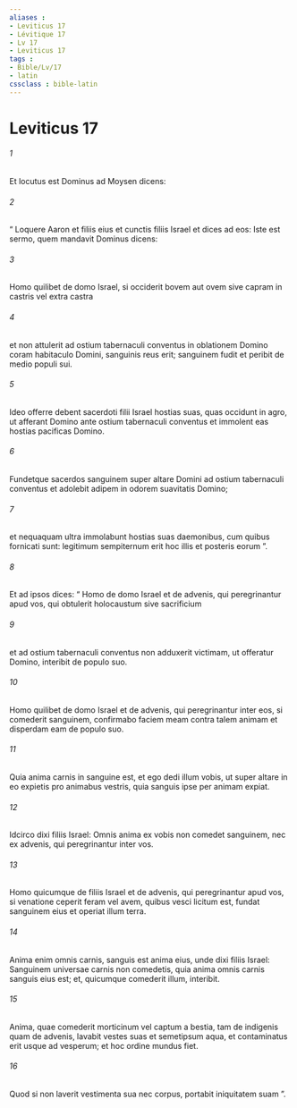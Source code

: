 ```yaml
---
aliases : 
- Leviticus 17
- Lévitique 17
- Lv 17
- Leviticus 17
tags : 
- Bible/Lv/17
- latin
cssclass : bible-latin
---
```


# Leviticus 17

###### 1
Et locutus est Dominus ad Moysen dicens: 
###### 2
“ Loquere Aaron et filiis eius et cunctis filiis Israel et dices ad eos: Iste est sermo, quem mandavit Dominus dicens: 
###### 3
Homo quilibet de domo Israel, si occiderit bovem aut ovem sive capram in castris vel extra castra 
###### 4
et non attulerit ad ostium tabernaculi conventus in oblationem Domino coram habitaculo Domini, sanguinis reus erit; sanguinem fudit et peribit de medio populi sui. 
###### 5
Ideo offerre debent sacerdoti filii Israel hostias suas, quas occidunt in agro, ut afferant Domino ante ostium tabernaculi conventus et immolent eas hostias pacificas Domino. 
###### 6
Fundetque sacerdos sanguinem super altare Domini ad ostium tabernaculi conventus et adolebit adipem in odorem suavitatis Domino; 
###### 7
et nequaquam ultra immolabunt hostias suas daemonibus, cum quibus fornicati sunt: legitimum sempiternum erit hoc illis et posteris eorum ”.
###### 8
Et ad ipsos dices: “ Homo de domo Israel et de advenis, qui peregrinantur apud vos, qui obtulerit holocaustum sive sacrificium 
###### 9
et ad ostium tabernaculi conventus non adduxerit victimam, ut offeratur Domino, interibit de populo suo.
###### 10
Homo quilibet de domo Israel et de advenis, qui peregrinantur inter eos, si comederit sanguinem, confirmabo faciem meam contra talem animam et disperdam eam de populo suo. 
###### 11
Quia anima carnis in sanguine est, et ego dedi illum vobis, ut super altare in eo expietis pro animabus vestris, quia sanguis ipse per animam expiat. 
###### 12
Idcirco dixi filiis Israel: Omnis anima ex vobis non comedet sanguinem, nec ex advenis, qui peregrinantur inter vos.
###### 13
Homo quicumque de filiis Israel et de advenis, qui peregrinantur apud vos, si venatione ceperit feram vel avem, quibus vesci licitum est, fundat sanguinem eius et operiat illum terra. 
###### 14
Anima enim omnis carnis, sanguis est anima eius, unde dixi filiis Israel: Sanguinem universae carnis non comedetis, quia anima omnis carnis sanguis eius est; et, quicumque comederit illum, interibit.
###### 15
Anima, quae comederit morticinum vel captum a bestia, tam de indigenis quam de advenis, lavabit vestes suas et semetipsum aqua, et contaminatus erit usque ad vesperum; et hoc ordine mundus fiet. 
###### 16
Quod si non laverit vestimenta sua nec corpus, portabit iniquitatem suam ”.
